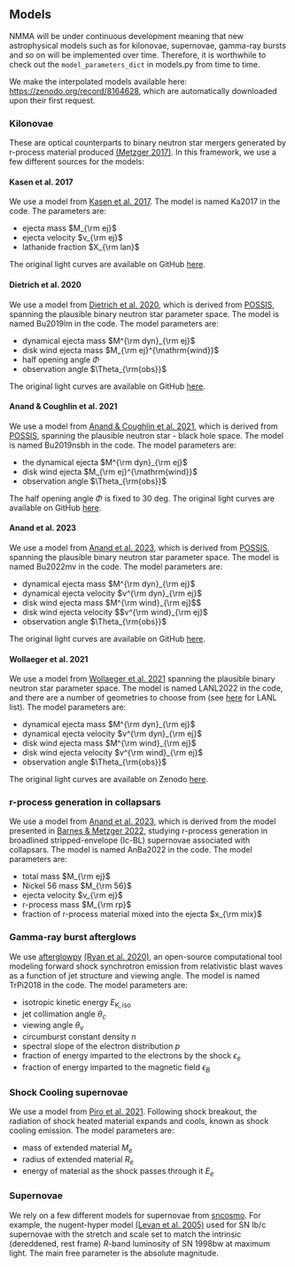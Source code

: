 
## Models

NMMA will be under continuous development meaning that new astrophysical models such as for kilonovae, supernovae, gamma-ray bursts and so on will be implemented over time. Therefore, it is worthwhile to check out the `model_parameters_dict` in models.py from time to time.

We make the interpolated models available here: https://zenodo.org/record/8164628, which are automatically downloaded upon their first request.

### Kilonovae

These are optical counterparts to binary neutron star mergers generated by r-process material produced [(Metzger 2017)](https://arxiv.org/abs/1910.01617). In this framework, we use a few different sources for the models:

#### Kasen et al. 2017

We use a model from [Kasen et al. 2017](https://arxiv.org/abs/1710.05463). The model is named Ka2017 in the code. The parameters are:

* ejecta mass $M_{\rm ej}$
* ejecta velocity $v_{\rm ej}$
* lathanide fraction $X_{\rm lan}$

The original light curves are available on GitHub [here](https://github.com/dnkasen/Kasen_Kilonova_Models_2017).

#### Dietrich et al. 2020

We use a model from [Dietrich et al. 2020](https://arxiv.org/abs/2002.11355), which is derived from [POSSIS](https://arxiv.org/abs/1906.04205), spanning the plausible binary neutron star parameter space. The model is named Bu2019lm in the code. The model parameters are:

* dynamical ejecta mass $M^{\rm dyn}_{\rm ej}$
* disk wind ejecta mass $M_{\rm ej}^{\mathrm{wind}}$
* half opening angle $\Phi$
* observation angle $\Theta_{\rm{obs}}$

The original light curves are available on GitHub
[here](https://github.com/mbulla/kilonova_models/tree/master/bns/bns_grids/bns_m3_3comp).

#### Anand & Coughlin et al. 2021

We use a model from [Anand & Coughlin et al. 2021](https://arxiv.org/abs/2009.07210), which is derived from [POSSIS](https://arxiv.org/abs/1906.04205), spanning the plausible neutron star - black hole space. The model is named Bu2019nsbh in the code. The model parameters are:

* the dynamical ejecta $M^{\rm dyn}_{\rm ej}$
* disk wind ejecta $M_{\rm ej}^{\mathrm{wind}}$
* observation angle $\Theta_{\rm{obs}}$

The half opening angle $\Phi$ is fixed to 30 deg. The original light curves are available on GitHub [here](https://github.com/mbulla/kilonova_models/tree/master/bhns/bhns_grids/bhns_m1_2comp).

#### Anand et al. 2023

We use a model from [Anand et al. 2023](https://arxiv.org/abs/2307.11080), which is derived from [POSSIS](https://arxiv.org/abs/1906.04205), spanning the plausible binary neutron star parameter space. The model is named Bu2022mv in the code. The model parameters are:

* dynamical ejecta mass $M^{\rm dyn}_{\rm ej}$
* dynamical ejecta velocity $v^{\rm dyn}_{\rm ej}$
* disk wind ejecta mass $M^{\rm wind}_{\rm ej}$$
* disk wind ejecta velocity $$v^{\rm wind}_{\rm ej}$
* observation angle $\Theta_{\rm{obs}}$

The original light curves are available on GitHub [here](https://github.com/mbulla/kilonova_models).

#### Wollaeger et al. 2021

We use a model from [Wollaeger et al. 2021](https://arxiv.org/abs/2105.11543) spanning the plausible binary neutron star parameter space. The model is named LANL2022 in the code, and there are a number of geometries to choose from (see [here](https://github.com/nuclear-multimessenger-astronomy/nmma/blob/main/nmma/em/model.py#L59) for LANL list). The model parameters are:

* dynamical ejecta mass $M^{\rm dyn}_{\rm ej}$
* dynamical ejecta velocity $v^{\rm dyn}_{\rm ej}$
* disk wind ejecta mass $M^{\rm wind}_{\rm ej}$
* disk wind ejecta velocity $v^{\rm wind}_{\rm ej}$
* observation angle $\Theta_{\rm{obs}}$

The original light curves are available on Zenodo [here](https://zenodo.org/record/5745556#.YaaNH8ZlBBw).

### r-process generation in collapsars

We use a model from [Anand et al. 2023](https://arxiv.org/abs/2302.09226), which is derived from the model presented in [Barnes & Metzger 2022](https://arxiv.org/abs/2205.10421), studying r-process generation in broadlined stripped-envelope (Ic-BL) supernovae associated with collapsars. The model is named AnBa2022 in the code. The model parameters are:

* total mass $M_{\rm ej}$
* Nickel 56 mass $M_{\rm 56}$
* ejecta velocity $v_{\rm ej}$
* r-process mass $M_{\rm rp}$
* fraction of r-process material mixed into the ejecta $x_{\rm mix}$

### Gamma-ray burst afterglows

We use [afterglowpy](https://github.com/geoffryan/afterglowpy) [(Ryan et al. 2020)](https://arxiv.org/abs/1909.11691), an open-source computational tool modeling forward shock synchrotron emission from relativistic blast waves as a function of jet structure and viewing angle. The
 model is named TrPi2018 in the code. The model parameters are:

* isotropic kinetic energy $E_{\mathrm{K,iso}}$
* jet collimation angle $\theta_c$
* viewing angle $\theta_v$
* circumburst constant density $n$
* spectral slope of the electron distribution $p$
* fraction of energy imparted to the electrons by the shock $\epsilon_e$
* fraction of energy imparted to the magnetic field $\epsilon_B$

### Shock Cooling supernovae

We use a model from [Piro et al. 2021](https://arxiv.org/abs/2007.08543). Following shock breakout, the radiation of shock heated material expands and cools, known as shock cooling emission. The model parameters are:

* mass of extended material $M_e$
* radius of extended material $R_e$
* energy of material as the shock passes through it $E_e$

### Supernovae

We rely on a few different models for supernovae from [sncosmo](https://github.com/sncosmo/sncosmo). For example, the nugent-hyper model [(Levan et al. 2005)](https://arxiv.org/abs/astro-ph/0403450) used for SN Ib/c supernovae with the stretch and scale set to match the intrinsic (dereddened, rest frame) $R$-band luminosity of SN 1998bw at maximum light. The main free parameter is the absolute magnitude.
